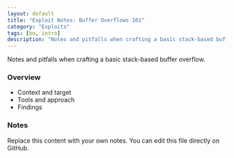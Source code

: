 ```yaml
---
layout: default
title: "Exploit Notes: Buffer Overflows 101"
category: "Exploits"
tags: [bo, intro]
description: "Notes and pitfalls when crafting a basic stack-based buffer overflow."
---
```


<div class="post">
<p>Notes and pitfalls when crafting a basic stack-based buffer overflow.</p>

<h3>Overview</h3>
<ul>
  <li>Context and target</li>
  <li>Tools and approach</li>
  <li>Findings</li>
</ul>

<h3>Notes</h3>
<p>Replace this content with your own notes. You can edit this file directly on GitHub.</p>
</div>
